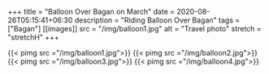 +++
title = "Balloon Over Bagan on March"
date = 2020-08-26T05:15:41+06:30
description  = "Riding Balloon Over Bagan"
tags  = ["Bagan"]
[[images]]
  src  = "/img/balloon1.jpg"
  alt  = "Travel photo"
  stretch = "stretchH"
+++

{{< pimg src ="/img/balloon1.jpg">}}
{{< pimg src ="/img/balloon2.jpg">}}
{{< pimg src ="/img/balloon3.jpg">}}
{{< pimg src ="/img/balloon4.jpg">}}
